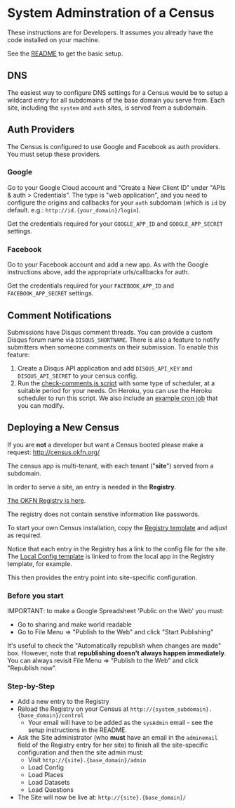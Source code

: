 # System Adminstration of a Census

These instructions are for Developers. It assumes you already have the code installed on your machine.

See the [README](https://github.com/okfn/opendatacensus) to get the basic setup.

## DNS

The easiest way to configure DNS settings for a Census would be to setup a wildcard entry for all subdomains of the base domain you serve from. Each site, including the `system` and `auth` sites, is served from a subdomain.

## Auth Providers

The Census is configured to use Google and Facebook as auth providers. You must setup these providers.

### Google

Go to your Google Cloud account and "Create a New Client ID" under "APIs & auth > Credentials". The type is "web application", and you need to configure the origins and callbacks for your `auth` subdomain (which is `id` by default. e.g.: `http://id.{your_domain}/login`).

Get the credentials required for your `GOOGLE_APP_ID` and `GOOGLE_APP_SECRET` settings.

### Facebook

Go to your Facebook account and add a new app. As with the Google instructions above, add the appropriate urls/callbacks for auth.

Get the credentials required for your `FACEBOOK_APP_ID` and `FACEBOOK_APP_SECRET` settings.

## Comment Notifications

Submissions have Disqus comment threads. You can provide a custom Disqus forum name via `DISQUS_SHORTNAME`. There is also a feature to notify submitters when someone comments on their submission. To enable this feature:

1. Create a Disqus API application and add `DISQUS_API_KEY` and `DISQUS_API_SECRET` to your census config.
2. Run the [check-comments.js script](https://github.com/okfn/opendatacensus/blob/master/scripts/check-comments.js) with some type of scheduler, at a suitable period for your needs. On Heroku, you can use the Heroku scheduler to run this script. We also include an [example cron job](https://github.com/okfn/opendatacensus/blob/master/scripts/cron.example) that you can modify.

## Deploying a New Census

If you are **not** a developer but want a Census booted please make a
request: <http://census.okfn.org/>

The census app is multi-tenant, with each tenant ("**site**") served from a subdomain.

In order to serve a site, an entry is needed in the **Registry**.

[The OKFN Registry is here](https://docs.google.com/spreadsheets/d/18jINMw7ifwUoqizc4xaQE8XtF4apPfsmMN43EM-9Pmc/edit#gid=0).

The registry does not contain senstive information like passwords.

To start your own Census installation, copy the [Registry template](https://docs.google.com/spreadsheets/d/1gbjbkFjjES7mS6aFbZRFJ6BcjXDKaIr9I4AxFGCwLkk/edit#gid=0) and adjust as required.

Notice that each entry in the Registry has a link to the config file for the site. The [Local Config template](https://docs.google.com/spreadsheets/d/1ziJAlV4F02467oAmH1CDUdWBYdRp7LlVZgDVUuJU-l8/edit#gid=0) is linked to from the local app in the Registry template, for example.

This then provides the entry point into site-specific configuration.

### Before you start

IMPORTANT: to make a Google Spreadsheet 'Public on the Web' you must:

* Go to sharing and make world readable
* Go to File Menu => "Publish to the Web" and click "Start Publishing"

It's useful to check the "Automatically republish when changes are made" box. However, note that **republishing doesn't always happen immediately**. You can always revisit File Menu => "Publish to the Web" and click "Republish now".

### Step-by-Step

* Add a new entry to the Registry
* Reload the Registry on your Census at `http://{system_subdomain}.{base_domain}/control`
  * Your email will have to be added as the `sysAdmin` email - see the setup instructions in the README.
* Ask the Site administrator (who **must** have an email in the `adminemail` field of the Registry entry for her site) to finish all the site-specific configuration and then the site admin must:
  * Visit `http://{site}.{base_domain}/admin`
  * Load Config
  * Load Places
  * Load Datasets
  * Load Questions
* The Site will now be live at: `http://{site}.{base_domain}/`

